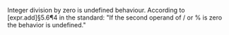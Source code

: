 Integer division by zero is undefined behaviour. According to [expr.add]§5.6¶4 in the standard: "If the second operand of / or % is zero the behavior is undefined."